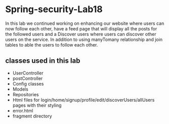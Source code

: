 # Spring-security-Lab18

In this lab we continued working on enhancing our website where users can now follow each other, have a feed page that will
display all the posts for the followed users and a Discover users where users can discover other users on the service. In
addition to using manyTomany relationship and join tables to able the users to follow each other.
 
## classes used in this lab
- UserController
- postController
- Config classes
- Models
- Repositories
- Html files for login/home/signup/profile/edit/discoverUsers/allUsers pages with their styling
- error.html
- fragment directory
